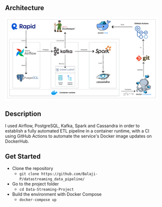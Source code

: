 ## Architecture

![1698196520888](image/architecture.png)

## Description

I used Airflow, PostgreSQL, Kafka, Spark and Cassandra in order to establish a fully automated ETL pipeline in a container runtime, with a CI using GitHub Actions to automate the service's Docker image updates on DockerHub.

## Get Started

- Clone the repository
  - `git clone https://github.com/Balaji-P/datastreaming_data_pipeline/`
- Go to the project folder
  - `cd Data-Streaming-Project`
- Build the environment with Docker Compose
  - `docker-compose up`

